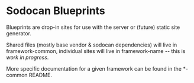 # Sodocan Blueprints

Blueprints are drop-in sites for use with the server or (future) static site generator.

Shared files (mostly base vendor & sodocan dependencies) will live in framework-common,
individual sites will live in framework-name -- this is _work in progress_.

More specific documentation for a given framework can be found in the \*-common README.

